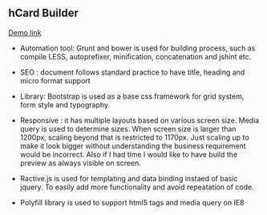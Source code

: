 hCard Builder
----------------------------
[Demo link](http://ankwiz.com/hcardbuilder/)


* Automation tool: Grunt and bower is used for building process, such as compile LESS, autoprefixer, minification, concatenation and jshint etc.

* SEO : document follows standard practice to have title, heading and micro format support

* Library: Bootstrap is used as a base css framework for grid system, form style and typography.

* Responsive : it has multiple layouts based on various screen size. Media query is used to determine sizes. When screen size is larger than 1200px, scaling beyond that is restricted to 1170px. Just scaling up to make it look bigger without understanding the business requirement would be incorrect.  Also if I had time I would like to have build the preview as always visible on screen.

* Ractive.js is used for templating and data binding instaed of basic jquery. To easily add more functionality and avoid repeatation of code.

* Polyfill library is used to support html5 tags and media query on IE8
